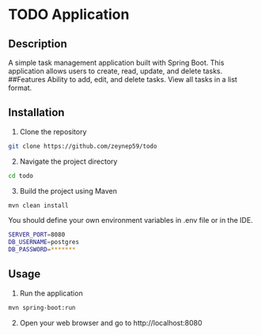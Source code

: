 # TODO Application

## Description

A simple task management application built with Spring Boot. This application allows users to create, read, update, and delete tasks.
##Features
Ability to add, edit, and delete tasks.
View all tasks in a list format.

## Installation

1. Clone the repository
```bash
git clone https://github.com/zeynep59/todo
```
2. Navigate the project directory
```bash
cd todo
```
3. Build the project using Maven
```bash
mvn clean install
```

You should define your own environment variables in .env file or in the IDE.
```bash
SERVER_PORT=8080
DB_USERNAME=postgres
DB_PASSWORD=*******
```
## Usage

1. Run the application
```bash
mvn spring-boot:run
```

2. Open your web browser and go to
http://localhost:8080
